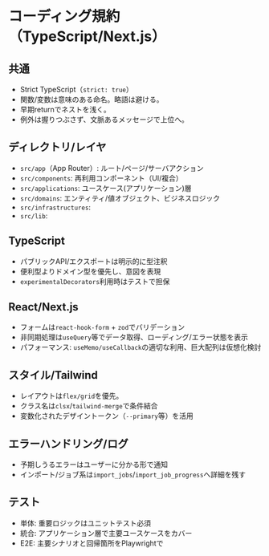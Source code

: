 # コーディング規約（TypeScript/Next.js）

## 共通
- Strict TypeScript（`strict: true`）
- 関数/変数は意味のある命名。略語は避ける。
- 早期returnでネストを浅く。
- 例外は握りつぶさず、文脈あるメッセージで上位へ。

## ディレクトリ/レイヤ
- `src/app`（App Router）: ルート/ページ/サーバアクション
- `src/components`: 再利用コンポーネント（UI/複合）
- `src/applications`: ユースケース(アプリケーション)層
- `src/domains`: エンティティ/値オブジェクト、ビジネスロジック
- `src/infrastructures`:
- `src/lib`: 

## TypeScript
- パブリックAPI/エクスポートは明示的に型注釈
- 便利型よりドメイン型を優先し、意図を表現
- `experimentalDecorators`利用時はテストで担保

## React/Next.js
- フォームは`react-hook-form` + `zod`でバリデーション
- 非同期処理は`useQuery`等でデータ取得、ローディング/エラー状態を表示
- パフォーマンス: `useMemo/useCallback`の適切な利用、巨大配列は仮想化検討

## スタイル/Tailwind
- レイアウトは`flex/grid`を優先。
- クラス名は`clsx`/`tailwind-merge`で条件結合
- 変数化されたデザイントークン（`--primary`等）を活用

## エラーハンドリング/ログ
- 予期しうるエラーはユーザーに分かる形で通知
- インポート/ジョブ系は`import_jobs`/`import_job_progress`へ詳細を残す

## テスト
- 単体: 重要ロジックはユニットテスト必須
- 統合: アプリケーション層で主要ユースケースをカバー
- E2E: 主要シナリオと回帰箇所をPlaywrightで
